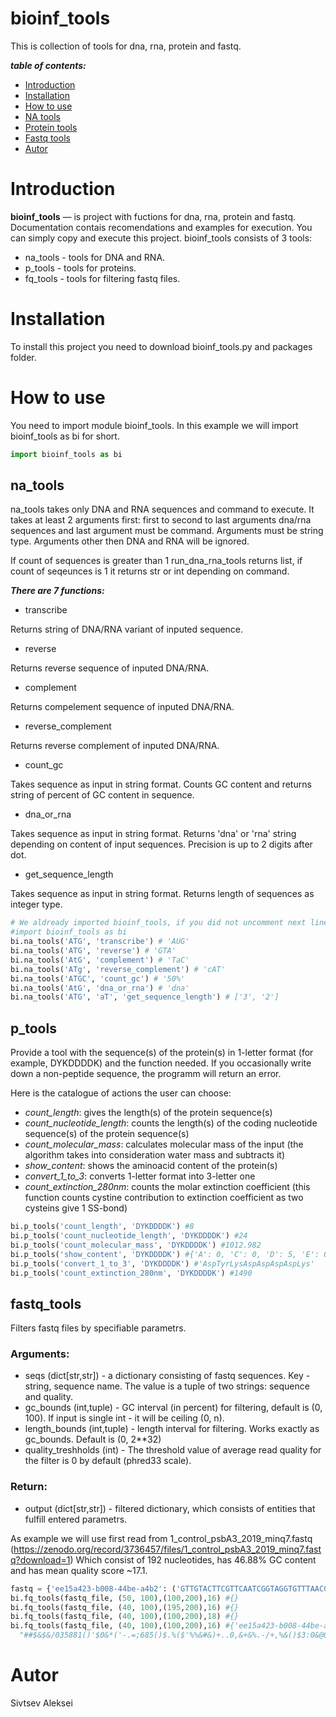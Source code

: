 bioinf_tools
==============
This is collection of tools for dna, rna, protein and fastq.

***table of contents:***
- [Introduction](#Introduction)
- [Installation](#Installation)
- [How to use](#Use)
- [NA tools](#na_tools)
- [Protein tools](#p_tools)
- [Fastq tools](#fastq_tools)
- [Autor](#Autor)

# Introduction <a name="Introduction"></a>

**bioinf_tools** — is project with fuctions for dna, rna, protein and fastq. Documentation contais recomendations and examples for execution. You can simply copy and execute this project.
bioinf_tools consists of 3 tools:
- na_tools - tools for DNA and RNA.
- p_tools - tools for proteins.
- fq_tools - tools for filtering fastq files.

# Installation <a name="Installation"></a>

To install this project you need to download bioinf_tools.py and packages folder.

# How to use <a name="Use"></a>

You need to import module bioinf_tools. In this example we will import bioinf_tools as bi for short.
```python
import bioinf_tools as bi
```
## na_tools <a name="na_tools"></a>
na_tools takes only DNA and RNA sequences and command to execute. It takes at least 2 arguments first: first to second to last arguments dna/rna sequences and last argument must be command. Arguments must be string type. Arguments other then DNA and RNA will be ignored.

If count of sequences is greater than 1 run_dna_rna_tools returns list, if count of seqeunces is 1 it returns str or int depending on command. 

***There are 7 functions:***
- transcribe

Returns string of DNA/RNA variant of inputed sequence.
- reverse

Returns reverse sequence of inputed DNA/RNA.
- complement

Returns compelement sequence of inputed DNA/RNA.
- reverse_complement

Returns reverse complement of inputed DNA/RNA.
- count_gc

Takes sequence as input in string format. Counts GC content and returns string of percent of GC content in sequence.
- dna_or_rna

Takes sequence as input in string format. Returns 'dna' or 'rna' string depending on content of input sequences. Precision is up to 2 digits after dot.
- get_sequence_length

Takes sequence as input in string format. Returns length of sequences as integer type.
```python
# We aldready imported bioinf_tools, if you did not uncomment next line
#import bioinf_tools as bi
bi.na_tools('ATG', 'transcribe') # 'AUG'
bi.na_tools('ATG', 'reverse') # 'GTA'
bi.na_tools('AtG', 'complement') # 'TaC'
bi.na_tools('ATg', 'reverse_complement') # 'cAT'
bi.na_tools('ATGC', 'count_gc') # '50%'
bi.na_tools('AtG', 'dna_or_rna') # 'dna'
bi.na_tools('ATG', 'aT', 'get_sequence_length') # ['3', '2']
```
## p_tools <a name="p_tools"></a>
Provide a tool with the sequence(s) of the protein(s) in 1-letter format (for example, DYKDDDDK) and the function needed. If you
occasionally write down a non-peptide sequence, the programm will return an error.  

Here is the catalogue of actions the user can choose: 

- *count_length*: gives the length(s) of the protein sequence(s)  
- *count_nucleotide_length*: counts the length(s) of the coding nucleotide sequence(s) of the protein sequence(s)  
- *count_molecular_mass*: calculates molecular mass of the input (the algorithm takes into consideration water mass and subtracts it)    
- *show_content*: shows the aminoacid content of the protein(s)  
- *convert_1_to_3*: converts 1-letter format into 3-letter one  
- *count_extinction_280nm*: counts the molar extinction coefficient (this function counts cystine contribution to extinction coefficient as two cysteins give 1 SS-bond) 
```python
bi.p_tools('count_length', 'DYKDDDDK') #8
bi.p_tools('count_nucleotide_length', 'DYKDDDDK') #24
bi.p_tools('count_molecular_mass', 'DYKDDDDK') #1012.982
bi.p_tools('show_content', 'DYKDDDDK') #{'A': 0, 'C': 0, 'D': 5, 'E': 0, 'F': 0, 'G': 0, 'H': 0, 'I': 0, 'K': 2, 'L': 0, 'M': 0, 'N': 0, 'P': 0, 'Q': 0, 'R': 0, 'S': 0, 'T': 0, 'V': 0, 'W': 0, 'Y': 1}
bi.p_tools('convert_1_to_3', 'DYKDDDDK') #'AspTyrLysAspAspAspAspLys'
bi.p_tools('count_extinction_280nm', 'DYKDDDDK') #1490
```

## fastq_tools <a name="fastq_tools"></a>
Filters fastq files by specifiable parametrs.
### Arguments:
- seqs (dict[str,str]) - a dictionary consisting of fastq sequences. Key - string, sequence name. The value is a tuple of two strings: sequence and quality.
- gc_bounds (int,tuple) - GC interval (in percent) for filtering, default is (0, 100). If input is single int - it will be ceiling (0, n).
- length_bounds (int,tuple) - length interval for filtering. Works exactly as gc_bounds. Default is (0, 2**32)
- quality_treshholds (int) - The threshold value of average read quality for the filter is 0 by default (phred33 scale).
### Return:
- output (dict[str,str]) - filtered dictionary, which consists of entities that fulfill entered parametrs.

As example we will use first read from 1_control_psbA3_2019_minq7.fastq (https://zenodo.org/record/3736457/files/1_control_psbA3_2019_minq7.fastq?download=1)
Which consist of 192 nucleotides, has 46.88% GC content and has mean quality score ~17.1.
```python
fastq = {'ee15a423-b008-44be-a4b2': ('GTTGTACTTCGTTCAATCGGTAGGTGTTTAACCGGATGGTCACGCCTACCGTGACAAAGAGATTGTCGGTGTCTTTGTGTTTCTGTTGGTGCTGATATTGCATTATGCATGAACGTAATGCCCATTAGTTGTGAATCCACCATGCGCGGAAGATAGAGCGACAGGCAAGTCACAAAGACACCGACAACTGTC', "##$&$&/035881()'$0&*('-.=;685()$.%($'%%&#&)+..0,&+&%.-/+,%&()$3:0&@09BF=>CC8(78029F7=<=)+@+.6CCFFC@-8%2579<B8;88412134,,;:8./,#1#&(%((09;B=??48<=<@79*-:B540,8=B=444:<571-B5=ED2.56;110.5+,*)%%*")}
bi.fq_tools(fastq_file, (50, 100),(100,200),16) #{}
bi.fq_tools(fastq_file, (40, 100),(195,200),16) #{}
bi.fq_tools(fastq_file, (40, 100),(100,200),18) #{}
bi.fq_tools(fastq_file, (40, 100),(100,200),16) #{'ee15a423-b008-44be-a4b2': ('GTTGTACTTCGTTCAATCGGTAGGTGTTTAACCGGATGGTCACGCCTACCGTGACAAAGAGATTGTCGGTGTCTTTGTGTTTCTGTTGGTGCTGATATTGCATTATGCATGAACGTAATGCCCATTAGTTGTGAATCCACCATGCGCGGAAGATAGAGCGACAGGCAAGTCACAAAGACACCGACAACTGTC',
  "##$&$&/035881()'$0&*('-.=;685()$.%($'%%&#&)+..0,&+&%.-/+,%&()$3:0&@09BF=>CC8(78029F7=<=)+@+.6CCFFC@-8%2579<B8;88412134,,;:8./,#1#&(%((09;B=??48<=<@79*-:B540,8=B=444:<571-B5=ED2.56;110.5+,*)%%*")}
```

# Autor <a name="Autor"></a>
Sivtsev Aleksei 
